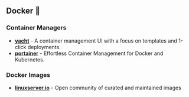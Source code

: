 ## Docker 🐳

### Container Managers

- **[yacht](https://yacht.sh)** - A container management UI with a focus on templates and 1-click deployments.
- **[portainer](https://www.portainer.io)** - Effortless Container Management for Docker and Kubernetes.

### Docker Images

- **[linuxserver.io](https://www.linuxserver.io)** - Open community of curated and maintained images

